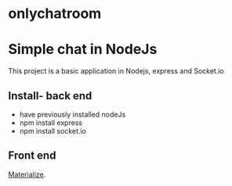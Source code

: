 # onlychatroom
Simple chat in NodeJs
=========

This project is a basic application in Nodejs, express and Socket.io

Install- back end
-----------
*	have previously installed nodeJs
*	npm install express
*	npm install socket.io


Front end
-----------
[Materialize](http://materializecss.com/).
